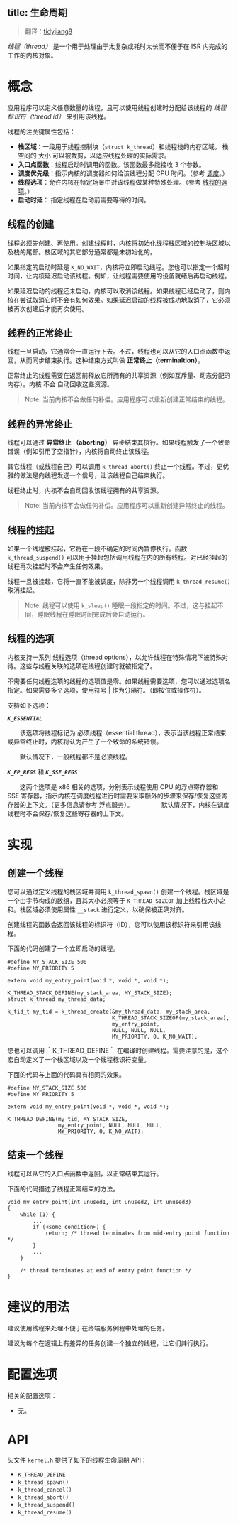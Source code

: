title: 生命周期
---

> 翻译：[tidyjiang8](http://github.com/tidyjiang8/)

*线程（thread）* 是一个用于处理由于太复杂或耗时太长而不便于在 ISR 内完成的工作的内核对象。


# 概念

应用程序可以定义任意数量的线程，且可以使用线程创建时分配给该线程的 *线程标识符（thread id）* 来引用该线程。

线程的注关键属性包括：
- **栈区域**：一段用于线程控制块（`struct k_thread`）和线程栈的内存区域。 栈空间的 大小 可以被裁剪，以适应线程处理的实际需求。
- **入口点函数**：线程启动时调用的函数。该函数最多能接收 3 个参数。
- **调度优先级**：指示内核的调度器如何给该线程分配 CPU 时间。（参考 [调度]()。）
- **线程选项**：允许内核在特定场景中对该线程做某种特殊处理。（参考 [线程的选项]()。）
- **启动时延**： 指定线程在启动前需要等待的时间。

## 线程的创建

线程必须先创建、再使用。创建线程时，内核将初始化线程栈区域的控制块区域以及栈的尾部。栈区域的其它部分通常都是未初始化的。

如果指定的启动时延是 `K_NO_WAIT`，内核将立即启动线程。您也可以指定一个超时时间，让内核延迟启动该线程。例如，让线程需要使用的设备就绪后再启动线程。

如果延迟启动的线程还未启动，内核可以取消该线程。如果线程已经启动了，则内核在尝试取消它时不会有如何效果。如果延迟启动的线程被成功地取消了，它必须被再次创建后才能再次使用。

## 线程的正常终止

线程一旦启动，它通常会一直运行下去。不过，线程也可以从它的入口点函数中返回，从而同步结束执行。这种结束方式叫做 **正常终止（terminaltion）**。

正常终止的线程需要在返回前释放它所拥有的共享资源（例如互斥量、动态分配的内存）。内核 不会 自动回收这些资源。

> Note: 当前内核不会做任何补偿。应用程序可以重新创建正常结束的线程。

## 线程的异常终止

线程可以通过 **异常终止 （aborting）** 异步结束其执行。如果线程触发了一个致命错误（例如引用了空指针），内核将自动终止该线程。

其它线程（或线程自己）可以调用 `k_thread_abort()` 终止一个线程。不过，更优雅的做法是向线程发送一个信号，让该线程自己结束执行。

线程终止时，内核不会自动回收该线程拥有的共享资源。

> Note: 当前内核不会做任何补偿。应用程序可以重新创建异常终止的线程。

## 线程的挂起

如果一个线程被挂起，它将在一段不确定的时间内暂停执行。函数 `k_thread_suspend()` 可以用于挂起包括调用线程在内的所有线程。对已经挂起的线程再次挂起时不会产生任何效果。

线程一旦被挂起，它将一直不能被调度，除非另一个线程调用 `k_thread_resume()` 取消挂起。

> Note: 线程可以使用 `k_sleep()` 睡眠一段指定的时间。不过，这与挂起不同，睡眠线程在睡眠时间完成后会自动运行。

## 线程的选项

内核支持一系列 线程选项（thread options），以允许线程在特殊情况下被特殊对待。这些与线程关联的选项在线程创建时就被指定了。

不需要任何线程选项的线程的选项值是零。如果线程需要选项，您可以通过选项名指定。如果需要多个选项，使用符号 | 作为分隔符。（即按位或操作符）。

支持如下选项：

***`K_ESSENTIAL`***

　　该选项将线程标记为 必须线程（essential thread），表示当该线程正常结束或异常终止时，内核将认为产生了一个致命的系统错误。

　　默认情况下，一般线程都不是必须线程。

***`K_FP_REGS`*** 和 ***`K_SSE_REGS`***

　　这两个选项是 x86 相关的选项，分别表示线程使用 CPU 的浮点寄存器和 SSE 寄存器，指示内核在调度线程进行时需要采取额外的步骤来保存/恢复这些寄存器的上下文。（更多信息请参考 浮点服务）。
　　
　　默认情况下，内核在调度线程时不会保存/恢复这些寄存器的上下文。


# 实现
## 创建一个线程

您可以通过定义线程的栈区域并调用 `k_thread_spawn()` 创建一个线程。栈区域是一个由字节构成的数组，且其大小必须等于 `K_THREAD_SIZEOF` 加上线程栈大小之和。栈区域必须使用属性 `__stack` 进行定义，以确保被正确对齐。

创建线程的函数会返回该线程的标识符（ID），您可以使用该标识符来引用该线程。

下面的代码创建了一个立即启动的线程。

```
#define MY_STACK_SIZE 500
#define MY_PRIORITY 5

extern void my_entry_point(void *, void *, void *);

K_THREAD_STACK_DEFINE(my_stack_area, MY_STACK_SIZE);
struct k_thread my_thread_data;

k_tid_t my_tid = k_thread_create(&my_thread_data, my_stack_area,
                                 K_THREAD_STACK_SIZEOF(my_stack_area),
                                 my_entry_point,
                                 NULL, NULL, NULL,
                                 MY_PRIORITY, 0, K_NO_WAIT);
```

您也可以调用 ｀K_THREAD_DEFINE｀ 在编译时创建线程。需要注意的是，这个宏自动定义了一个栈区域以及一个线程标识符变量。

下面的代码与上面的代码具有相同的效果。

```
#define MY_STACK_SIZE 500
#define MY_PRIORITY 5

extern void my_entry_point(void *, void *, void *);

K_THREAD_DEFINE(my_tid, MY_STACK_SIZE,
                my_entry_point, NULL, NULL, NULL,
                MY_PRIORITY, 0, K_NO_WAIT);
```

## 结束一个线程

线程可以从它的入口点函数中返回，以正常结束其运行。

下面的代码描述了线程正常结束的方法。

```
void my_entry_point(int unused1, int unused2, int unused3)
{
    while (1) {
        ...
        if (<some condition>) {
            return; /* thread terminates from mid-entry point function */
        }
        ...
    }

    /* thread terminates at end of entry point function */
}
```

# 建议的用法

建议使用线程来处理不便于在终端服务例程中处理的任务。

建议为每个在逻辑上有差异的任务创建一个独立的线程，让它们并行执行。

# 配置选项

相关的配置选项：
- 无。

# API

头文件 `kernel.h` 提供了如下的线程生命周期 API：

- `K_THREAD_DEFINE`
- `k_thread_spawn()`
- `k_thread_cancel()`
- `k_thread_abort()`
- `k_thread_suspend()`
- `k_thread_resume()`